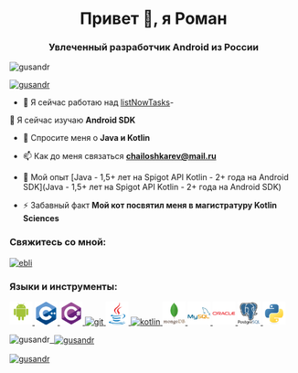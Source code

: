 <h1 align="center">Привет 👋, я Роман</h1>
<h3 align="center">Увлеченный разработчик Android из России</h3>

<p align="left"> <img src="https://komarev.com/ghpvc/?username=gusandr&label=Profile%20views&color=0e75b6&style=flat" alt="gusandr" /> </p>

<p align="left"> <a href="https://github.com/ryo-ma/github-profile-trophy"><img src="https://github-profile-trophy.vercel.app/?username=gusandr" alt="gusandr" /></a> </p>

- 🔭 Я сейчас работаю над [listNowTasks](https://github.com/Gusandr/listNowTasks)-

🌱 Я сейчас изучаю **Android SDK**

- 💬 Спросите меня о **Java и Kotlin**

- 📫 Как до меня связаться **chailoshkarev@mail.ru**

- 📄 Мой опыт [Java - 1,5+ лет на Spigot API Kotlin - 2+ года на Android SDK](Java - 1,5+ лет на Spigot API Kotlin - 2+ года на Android SDK)

- ⚡ Забавный факт **Мой кот посвятил меня в магистратуру Kotlin Sciences**

<h3 align="left">Свяжитесь со мной: </h3>
<p align="left">
<a href="https://discord.gg/ebli" target="blank"><img align="center" src="https://raw.githubusercontent.com/rahuldkjain/github-profile-readme-generator/master/src/images/icons/Social/discord.svg" alt="ebli" height="30" width="40" /></a>
</p>

<h3 align="left">Языки и инструменты:</h3>
<p align="left"> <a href="https://developer.android.com" target="_blank" rel="noreferrer"> <img src="https://raw.githubusercontent.com/devicons/devicon/master/icons/android/android-original-wordmark.svg" alt="android" width="40" height="40"/> </а> <a href="https://www.w3schools.com/cpp/" target="_blank" rel="noreferrer"> <img src="https://raw.githubusercontent.com/devicons/devicon/master/icons/cplusplus/cplusplus-original.svg" alt="cplusplus" width="40" height="40"/> </а> <a href="https://www.w3schools.com/cs/" target="_blank" rel="noreferrer"> <img src="https://raw.githubusercontent.com/devicons/devicon/master/icons/csharp/csharp-original.svg" alt="csharp" width="40" height="40"/> </а> <a href="https://git-scm.com/" target="_blank" rel="noreferrer"> <img src="https://www.vectorlogo.zone/logos/git-scm/git-scm-icon.svg" alt="git" width="40" height="40"/> </а> <a href="https://www.java.com" target="_blank" rel="noreferrer"> <img src="https://raw.githubusercontent.com/devicons/devicon/master/icons/java/java-original.svg" alt="java" width="40" height="40"/> </а> <a href="https://kotlinlang.org" target="_blank" rel="noreferrer"> <img src="https://www.vectorlogo.zone/logos/kotlinlang/kotlinlang-icon.svg" alt="kotlin" width="40" height="40"/> </а> <a href="https://www.mongodb.com/" target="_blank" rel="noreferrer"> <img src="https://raw.githubusercontent.com/devicons/devicon/master/icons/mongodb/mongodb-original-wordmark.svg" alt="mongodb" width="40" height="40"/> </а> <a href="https://www.mysql.com/" target="_blank" rel="noreferrer"> <img src="https://raw.githubusercontent.com/devicons/devicon/master/icons/mysql/mysql-original-wordmark.svg" alt="mysql" width="40" height="40"/> </а> <a href="https://www.oracle.com/" target="_blank" rel="noreferrer"> <img src="https://raw.githubusercontent.com/devicons/devicon/master/icons/oracle/oracle-original.svg" alt="oracle" width="40" height="40"/> </а> <a href="https://www.postgresql.org" target="_blank" rel="noreferrer"> <img src="https://raw.githubusercontent.com/devicons/devicon/master/icons/postgresql/postgresql-original-wordmark.svg" alt="postgresql" width="40" height="40"/> </а> <a href="https://www.python.org" target="_blank" rel="noreferrer"> <img src="https://raw.githubusercontent.com/devicons/devicon/master/icons/python/python-original.svg" alt="python" width="40" height="40"/> </а> </p>

<p><img align="left" src="https://github-readme-stats.vercel.app/api/top-langs?username=gusandr&show_icons=true&locale=en&layout=compact" alt="gusandr" /></p>

<p>&nbsp; <img align="center" src="https://github-readme-stats.vercel.app/api?username=gusandr&show_icons=true&locale=en" alt="gusandr" /></p>

<p><img align="center" src="https://github-readme-streak-stats.herokuapp.com/?user=gusandr&" alt="gusandr" /></p>
